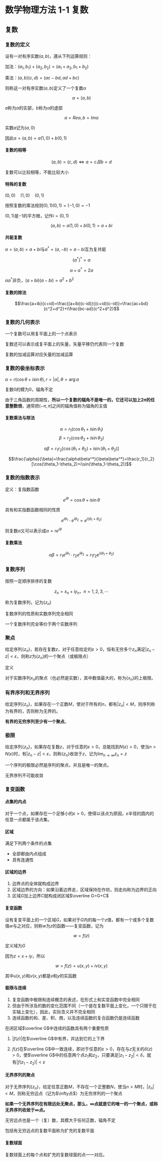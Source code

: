 # 数学物理方法 1-1 复数

## 复数

### 复数的定义

设有一对有序实数$(a,b)$，遵从下列运算规则：

加法：$(a_1,b_1)+(a_2,b_2)=(a_1+a_2,b_1+b_2)$

乘法：$(a,b)(c,d)=(ac-bd,ad+bc)$

则称这一对有序实数$(a,b)$定义了一个复数$\alpha$

$$\alpha = (a,b)$$

$a$称为$\alpha$的实部，$b$称为$\alpha$的虚部

$$a=Re\alpha,b=Im\alpha$$

实数$a$记为$(a,0)$

因此$\alpha=(a,b)=a(1,0)+b(0,1)$

#### 复数的相等

$$(a,b)=(c,d)\Longleftrightarrow a=c且b=d$$

复数可以比较相等，不能比较大小

#### 特殊的复数

$(0,0)\quad(1,0)\quad(0,1)$

按照复数的乘法规则$(0,1)(0,1)=(-1,0)=-1$

$(0,1)$是$-1$的平方根，记作$i=(0,1)$

$$(a,b)=a(1,0)+b(0,1)=a+bi$$

#### 共轭复数

$\alpha=(a,b)=a+bi$与$a^*=(a,-b)=a-bi$互为复共轭

$$(\alpha^*)^*=\alpha$$

$$\alpha+\alpha^*=2a$$

$\alpha\alpha^*$非负，$(a+bi)(a-bi)=a^2+b^2$

#### 复数的除法

$$\frac{a+ib}{c+id}=\frac{(a+ib)(c-id)}{(c+id)(c-id)}=\frac{ac+bd}{c^2+d^2}+i\frac{bc-ad}{c^2+d^2}$$

### 复数的几何表示

一个复数可以用复平面上的一个点表示

复数还可以表示成复平面上的矢量，矢量平移仍代表同一个复数

复数的加减运算对应矢量的加减运算

### 复数的极坐标表示

$\alpha=r(\cos\theta+i\sin\theta),r=|\alpha|,\theta=\arg\alpha$

复数0的模为0，辐角不定

由于三角函数的周期性，**所以一个复数的辐角不是唯一的，它还可以加上$2\pi$的任意整数倍**，通常把$(-\pi,\pi]$之间的辐角值称为辐角的主值

#### 复数乘法与除法

$$\alpha=r_1(\cos\theta_1+i\sin\theta_1)$$
$$\beta=r_2(\cos\theta_2+i\sin\theta_2)$$

$$\alpha\beta=r_1r_2[\cos(\theta_1+\theta_2)+i\sin(\theta_1+\theta_2)]$$

$$\frac{\alpha}{\beta}=\frac{\alpha\beta^*}{\beta\beta^*}=\frac{r_1}{r_2}[\cos(\theta_1-\theta_2)+i\sin(\theta_1-\theta_2)]$$

### 复数的指数表示

定义：复指数函数

$$e^{i\theta}=\cos\theta+i\sin\theta$$

具有和实指数函数相同的性质

$$e^{i\theta_1}\cdot e^{i\theta_2}=e^{i(\theta_1+\theta_2)}$$

则复数$\alpha$又可以表示成$\alpha=re^{i\theta}$

#### 复数乘法

$$\alpha\beta=r_1e^{i\theta_1}\cdot r_2e^{i\theta_2}=r_1r_2e^{i(\theta_1+\theta_2)}$$

### 复数序列

按照一定顺序排序的复数

$$z_n=x_n+iy_n，n=1,2,3,\cdots$$

称为复数序列，记为$\{z_n\}$

复数序列的性质和实数序列完全相同

一个复数序列完全等价于两个实数序列

### 聚点

给定序列$\{z_n\}$，若存在复数$z$，对于任意给定的$\varepsilon>0$，恒有无穷多个$z_n$满足$|z_n-z|<\varepsilon$，则称$z$为$\{z_n\}$的一个聚点（或极限点）

定义

对于实数序列$x_n$的聚点（也必然是实数），其中数值最大的，称为$\{x_n\}$的上极限。

### 有界序列和无界序列

给定序列$\{z_n\}$，如果存在一个正数$M$，使对于所有的$n$，都有$|z_n|<M$，则序列称为有界的，否则称为无界的。

**有界的无穷序列至少有一个聚点**。

### 极限

给定序列$\{z_n\}$，如果存在复数$z$，对于任意的$\varepsilon>0$，总能找到$N(\varepsilon)>0$，使当$n>N(\varepsilon)$时，有$|z_n-z|<\varepsilon$，则称$\{z_n\}$收敛于$z$，记为$\lim_{n\rightarrow\infty}z_n=z$

一个序列的极限必然是序列的聚点，并且是唯一的聚点。

无界序列不可能收敛

### 复变函数

#### 点集的内点

对于一个点，如果存在一个足够小的$\varepsilon>0$，使得以该点为原因，$\varepsilon$半径的圆内的任意一点都属于该点集。

#### 区域

满足下列两个条件的点集
- 全部都由内点组成
- 具有连通性

#### 区域的边界

1. 边界点的全体就构成边界
2. 区域边界的方向：如果沿着边界走，区域保持在作坊，则走向称为边界的正向
3. 区域$G$加上边界$C$就构成闭区域$\overline G=G+C$

#### 复变函数

设有复变平面上的一个区域$G$，如果对于$G$内的每一个$z$值，都有一个或多个复数值$w$与之对应，则称$w$为$z$的函数——复变函数，记为

$$w=f(z)$$

定义域为$G$

因为$z=x+iy$，所以

$$w=f(z)=u(x,y)+iv(x,y)$$

其中$u(x,y)$和$v(x,y)$都是$x$和$y$的实函数

#### 极限与连续

1. 复变函数中极限和连续概念的表述，在形式上和实变函数中完全相同
2. 但由于所涉及的数的变化范围不同（一个是在复数平面上变化，一个只限于在实轴上变化），因此，实际含义并不完全相同
3. 连续函数的和、差、积、商，以及连续函数的复合函数仍是连续函数

在闭区域$\overline G$中连续的函数具有两个重要性质

1. $|f(z)|$在$\overline G$中有界，并达到它的上下界

2. $f(z)$在$\overline G$中一致连续，即对于任意的$\varepsilon>0$，存在与$z$无关的$\delta(z)>0$，使$\overline G$中的任意两个点$z_1$和$z_2$，只要满足$|z_1-z_2|<\delta$，就有$|f(z_1-z_2)|<\varepsilon$

#### 无界序列的聚点

对于无界序列$\{z_n\}$，给定任意正数$M$，不存在一个正整数$N$，使当$n>M$时，$|z_n|<M$，则称无穷远点（记为$\infty点$）为无穷序列的一个聚点

**如果一个无界序列在有限远处无聚点，那么，$\infty$点就是它的唯一的一个聚点，或称无界序列收敛于$\infty$点。**

无穷远点也是一个（复）数，其模大于任何正数，辐角不定

包括有无穷远点的复数平面称为扩充的复数平面

#### 复数球面

复数球面上的每个点和扩充的复数球面的点一一对应。
